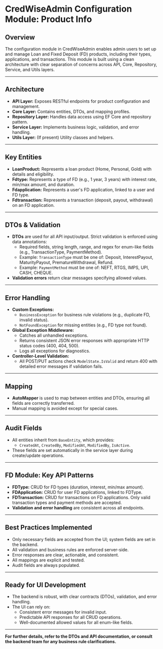 # CredWiseAdmin Configuration Module: Product Info

## Overview
The configuration module in CredWiseAdmin enables admin users to set up and manage Loan and Fixed Deposit (FD) products, including their types, applications, and transactions. This module is built using a clean architecture with clear separation of concerns across API, Core, Repository, Service, and Utils layers.

---

## Architecture
- **API Layer:** Exposes RESTful endpoints for product configuration and management.
- **Core Layer:** Contains entities, DTOs, and mapping profiles.
- **Repository Layer:** Handles data access using EF Core and repository pattern.
- **Service Layer:** Implements business logic, validation, and error handling.
- **Utils Layer:** (If present) Utility classes and helpers.

---

## Key Entities
- **LoanProduct:** Represents a loan product (Home, Personal, Gold) with details and eligibility.
- **Fdtype:** Represents a type of FD (e.g., 1 year, 3 years) with interest rate, min/max amount, and duration.
- **Fdapplication:** Represents a user's FD application, linked to a user and FD type.
- **Fdtransaction:** Represents a transaction (deposit, payout, withdrawal) on an FD application.

---

## DTOs & Validation
- **DTOs** are used for all API input/output. Strict validation is enforced using data annotations:
  - Required fields, string length, range, and regex for enum-like fields (e.g., TransactionType, PaymentMethod).
  - Example: `TransactionType` must be one of: Deposit, InterestPayout, MaturityPayout, PrematureWithdrawal, Refund.
  - Example: `PaymentMethod` must be one of: NEFT, RTGS, IMPS, UPI, CASH, CHEQUE.
- **Validation errors** return clear messages specifying allowed values.

---

## Error Handling
- **Custom Exceptions:**
  - `BusinessException` for business rule violations (e.g., duplicate FD, invalid status).
  - `NotFoundException` for missing entities (e.g., FD type not found).
- **Global Exception Middleware:**
  - Catches all unhandled exceptions.
  - Returns consistent JSON error responses with appropriate HTTP status codes (400, 404, 500).
  - Logs all exceptions for diagnostics.
- **Controller-Level Validation:**
  - All POST/PUT actions check `ModelState.IsValid` and return 400 with detailed error messages if validation fails.

---

## Mapping
- **AutoMapper** is used to map between entities and DTOs, ensuring all fields are correctly transferred.
- Manual mapping is avoided except for special cases.

---

## Audit Fields
- All entities inherit from `BaseEntity`, which provides:
  - `CreatedAt`, `CreatedBy`, `ModifiedAt`, `ModifiedBy`, `IsActive`.
- These fields are set automatically in the service layer during create/update operations.

---

## FD Module: Key API Patterns
- **FDType:** CRUD for FD types (duration, interest, min/max amount).
- **FDApplication:** CRUD for user FD applications, linked to FDType.
- **FDTransaction:** CRUD for transactions on FD applications. Only valid transaction types and payment methods are accepted.
- **Validation and error handling** are consistent across all endpoints.

---

## Best Practices Implemented
- Only necessary fields are accepted from the UI; system fields are set in the backend.
- All validation and business rules are enforced server-side.
- Error responses are clear, actionable, and consistent.
- All mappings are explicit and tested.
- Audit fields are always populated.

---

## Ready for UI Development
- The backend is robust, with clear contracts (DTOs), validation, and error handling.
- The UI can rely on:
  - Consistent error messages for invalid input.
  - Predictable API responses for all CRUD operations.
  - Well-documented allowed values for all enum-like fields.

---

**For further details, refer to the DTOs and API documentation, or consult the backend team for any business rule clarifications.** 